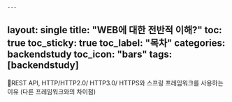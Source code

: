     ---
layout: single
title: "WEB에 대한 전반적 이해?"
toc: true
toc_sticky: true
toc_label: "목차"
categories: backendstudy
toc_icon: "bars"
tags: [backendstudy]
---

📘REST API, HTTP/HTTP2.0/ HTTP3.0/ HTTPS와 스프링 프레임워크를 사용하는 이유 (다른 프레임워크와의 차이점)